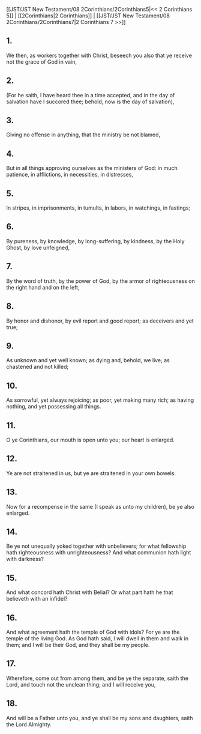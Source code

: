 [[JST/JST New Testament/08 2Corinthians/2Corinthians5|<< 2 Corinthians 5]] | [[2Corinthians|2 Corinthians]] | [[JST/JST New Testament/08 2Corinthians/2Corinthians7|2 Corinthians 7 >>]]
## 1.
We then, as workers together with Christ, beseech you also that ye receive not the grace of God in vain,
## 2.
(For he saith, I have heard thee in a time accepted, and in the day of salvation have I succored thee; behold, now is the day of salvation),
## 3.
Giving no offense in anything, that the ministry be not blamed,
## 4.
But in all things approving ourselves as the ministers of God: in much patience, in afflictions, in necessities, in distresses,
## 5.
In stripes, in imprisonments, in tumults, in labors, in watchings, in fastings;
## 6.
By pureness, by knowledge, by long-suffering, by kindness, by the Holy Ghost, by love unfeigned,
## 7.
By the word of truth, by the power of God, by the armor of righteousness on the right hand and on the left,
## 8.
By honor and dishonor, by evil report and good report; as deceivers and yet true;
## 9.
As unknown and yet well known; as dying and, behold, we live; as chastened and not killed;
## 10.
As sorrowful, yet always rejoicing; as poor, yet making many rich; as having nothing, and yet possessing all things.
## 11.
O ye Corinthians, our mouth is open unto you; our heart is enlarged.
## 12.
Ye are not straitened in us, but ye are straitened in your own bowels.
## 13.
Now for a recompense in the same (I speak as unto my children), be ye also enlarged.
## 14.
Be ye not unequally yoked together with unbelievers; for what fellowship hath righteousness with unrighteousness? And what communion hath light with darkness?
## 15.
And what concord hath Christ with Belial? Or what part hath he that believeth with an infidel?
## 16.
And what agreement hath the temple of God with idols? For ye are the temple of the living God. As God hath said, I will dwell in them and walk in them; and I will be their God, and they shall be my people.
## 17.
Wherefore, come out from among them, and be ye the separate, saith the Lord, and touch not the unclean thing; and I will receive you,
## 18.
And will be a Father unto you, and ye shall be my sons and daughters, saith the Lord Almighty.

